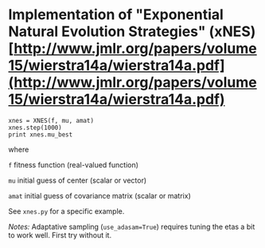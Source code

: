 # Implementation of "Exponential Natural Evolution Strategies" (xNES) [http://www.jmlr.org/papers/volume15/wierstra14a/wierstra14a.pdf](http://www.jmlr.org/papers/volume15/wierstra14a/wierstra14a.pdf)

    xnes = XNES(f, mu, amat)
    xnes.step(1000)
    print xnes.mu_best 

where

`f` fitness function (real-valued function)

`mu` initial guess of center (scalar or vector)

`amat` initial guess of covariance matrix (scalar or matrix)

See `xnes.py` for a specific example.

*Notes:* Adaptative sampling (`use_adasam=True`) requires tuning the etas a bit to work well. First try without it.
